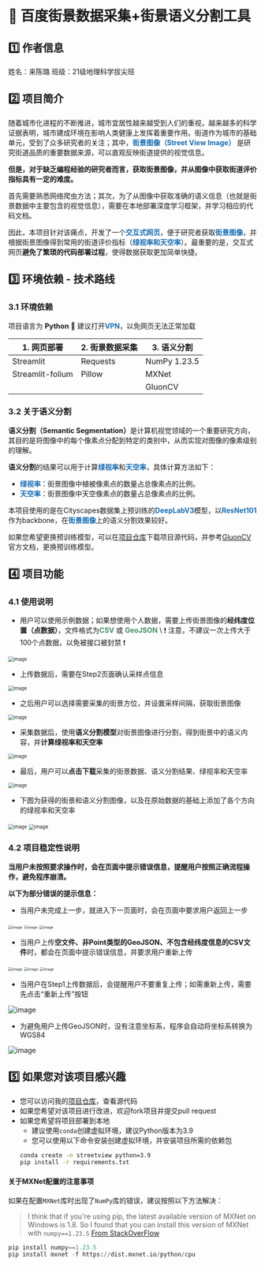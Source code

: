 # :house_with_garden: 百度街景数据采集+街景语义分割工具

## :one: 作者信息

姓名：来陈璐
班级：21级地理科学拔尖班

## :two: 项目简介
随着城市化进程的不断推进，城市宜居性越来越受到人们的重视，越来越多的科学证据表明，城市建成环境在影响人类健康上发挥着重要作用。街道作为城市的基础单元，受到了众多研究者的关注；其中，<b><font color=#186cb0>街景图像（Street View Image）</font> </b>是研究街道品质的重要数据来源，可以直观反映街道提供的视觉信息。

<b>但是，对于缺乏编程经验的研究者而言，获取街景图像，并从图像中获取街道评价指标具有一定的难度。</b>

首先需要熟悉网络爬虫方法；其次，为了从图像中获取准确的语义信息（也就是街景数据中主要包含的视觉信息），需要在本地部署深度学习框架，并学习相应的代码文档。

因此，本项目针对该痛点，开发了一个<b><font color=#186cb0>交互式网页</font></b>，便于研究者获取<b><font color=#186cb0>街景图像</font></b>，并根据街景图像得到常用的街道评价指标（<b><font color=#186cb0>绿视率和天空率</font></b>）。最重要的是，交互式网页<b>避免了繁琐的代码部署过程</b>，使得数据获取更加简单快捷。

## :three: 环境依赖 - 技术路线
### 3.1 环境依赖

项目语言为 **Python** :snake: 
建议打开<b><font color=#186cb0>VPN</font></b>，以免网页无法正常加载

| 1. 网页部署      | 2. 街景数据采集 | 3. 语义分割  |
| ---------------- | --------------- | ------------ |
| Streamlit        | Requests        | NumPy 1.23.5 |
| Streamlit-folium | Pillow          | MXNet        |
|                  |                 | GluonCV      |

### 3.2 关于语义分割 
<b>语义分割（Semantic Segmentation）</b>是计算机视觉领域的一个重要研究方向，其目的是将图像中的每个像素点分配到特定的类别中，从而实现对图像的像素级别的理解。

<b>语义分割</b>的结果可以用于计算<b><font color=#186cb0>绿视率</font></b>和<b><font color=#186cb0>天空率</font></b>，具体计算方法如下：

- <b><font color=#186cb0>绿视率</font></b>：街景图像中植被像素点的数量占总像素点的比例。
- <b><font color=#186cb0>天空率</font></b>：街景图像中天空像素点的数量占总像素点的比例。

本项目使用的是在Cityscapes数据集上预训练的<b><font color=#186cb0>DeepLabV3</font></b>模型，以<b><font color=#186cb0>ResNet101</font></b>作为backbone，在<b><font color=#186cb0>街景图像</font></b>上的语义分割效果较好。

如果您希望更换预训练模型，可以在[项目仓库](https://github.com/Antonia-Lake/Street-View-AOI-Spider)下载项目源代码，并参考[GluonCV](https://cv.gluon.ai/model_zoo/segmentation.html)官方文档，更换预训练模型。

## :four: 项目功能

### 4.1 使用说明
- 用户可以使用示例数据；如果想使用个人数据，需要上传街景图像的<b>经纬度位置（点数据）</b>，文件格式为<b><font color=#478e68>CSV</font></b> 或 <b><font color=#478e68>GeoJSON</font></b> \\
:exclamation: 注意，不建议一次上传大于100个点数据，以免被接口被封禁 :exclamation:

<img src="./gif/step1.gif" alt="image" style="zoom:67%;" />

- 上传数据后，需要在Step2页面确认采样点信息

<img src="./gif/step2.gif" alt="image" style="zoom:67%;" />

- 之后用户可以选择需要采集的街景方位，并设置采样间隔，获取街景图像

<img src="./gif/step4_1.gif" alt="image" style="zoom:67%;" />

- 采集数据后，使用<b>语义分割模型</b>对街景图像进行分割，得到街景中的语义内容，并<b>计算绿视率和天空率</b>

<img src="./gif/step4_1.gif" alt="image" style="zoom:67%;" />

- 最后，用户可以<b>点击下载</b>采集的街景数据、语义分割结果、绿视率和天空率

<img src="./gif/step4_2.gif" alt="image" style="zoom:67%;" />

- 下图为获得的街景和语义分割图像，以及在原始数据的基础上添加了各个方向的绿视率和天空率

<img src="./gif/download.png" alt="image" style="zoom:67%;" />

<img src="./gif/result1.png" alt="image" style="zoom:70%;" />

### 4.2 项目稳定性说明

<b>当用户未按照要求操作时，会在页面中提示错误信息，提醒用户按照正确流程操作，避免程序崩溃。</b> 

<b>以下为部分错误的提示信息：</b>

- 当用户未完成上一步，就进入下一页面时，会在页面中要求用户返回上一步

<img src="./gif/warn1.png" alt="image" style="zoom: 50%;" />

<img src="./gif/warn2.png" alt="image" style="zoom: 48%;" />

<img src="./gif/warn3.png" alt="image" style="zoom: 50%;" />

- 当用户上传<b>空文件、非Point类型的GeoJSON、不包含经纬度信息的CSV文件</b>时，都会在页面中提示错误信息，并要求用户重新上传

<img src="./gif/warn_empty.png" alt="image" style="zoom:50%;" />

<img src="./gif/warn_notpoint.png" alt="image" style="zoom:50%;" />

<img src="./gif/warn_notnumber.png" alt="image" style="zoom:50%;" />

- 当用户在Step1上传数据后，会提醒用户不要重复上传；如需重新上传，需要先点击“重新上传”按钮

![image](./gif/warn_reload.png)

- 为避免用户上传GeoJSON时，没有注意坐标系，程序会自动将坐标系转换为WGS84

![image](./gif/warn_coor.png)

## :five: 如果您对该项目感兴趣

- 您可以访问我的[项目仓库](https://github.com/Antonia-Lake/Street-View-AOI-Spider)，查看源代码
- 如果您希望对该项目进行改进，欢迎fork项目并提交pull request
- 如果您希望将项目部署到本地
    - 建议使用`conda`创建虚拟环境，建议Python版本为3.9
    - 您可以使用以下命令安装创建虚拟环境，并安装项目所需的依赖包
    ```cmd
    conda create -n streetview python=3.9
    pip install -r requirements.txt
    ```

#### 关于MXNet配置的注意事项

如果在配置`MXNet`库时出现了`NumPy`库的错误，建议按照以下方法解决：

> I think that if you're using pip, the latest available version of MXNet on Windows is 1.8. So I found that you can install this version of MXNet with `numpy==1.23.5`   [From StackOverFlow](https://stackoverflow.com/questions/65325177/how-to-solve-numpy-error-while-installing-mxnet)

```py
pip install numpy==1.23.5
pip install mxnet -f https://dist.mxnet.io/python/cpu
```

